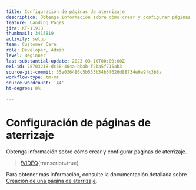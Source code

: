 ```yaml
---
title: Configuración de páginas de aterrizaje
description: Obtenga información sobre cómo crear y configurar páginas de aterrizaje.
feature: Landing Pages
jira: KT-11918
thumbnail: 3415819
activity: setup
team: Customer Care
role: Developer, Admin
level: Beginner
last-substantial-update: 2023-03-10T00:00:00Z
exl-id: 78703218-dc38-464a-bbab-f2ba5f715ab3
source-git-commit: 35e036486c5b533b54b3f626d88734e9a9fc3b8a
workflow-type: tm+mt
source-wordcount: '44'
ht-degree: 0%

---
```


# Configuración de páginas de aterrizaje

Obtenga información sobre cómo crear y configurar páginas de aterrizaje.

>[!VIDEO](https://video.tv.adobe.com/v/3415819/?quality=12&learn=on){transcript=true}

Para obtener más información, consulte la documentación detallada sobre [Creación de una página de aterrizaje](https://experienceleague.adobe.com/docs/campaign-classic/using/designing-content/editing-html-content/creating-a-landing-page.html).
